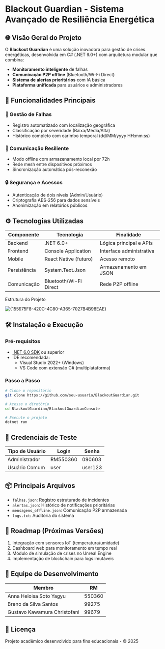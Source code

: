 

# Blackout Guardian - Sistema Avançado de Resiliência Energética

## 🌐 Visão Geral do Projeto
O **Blackout Guardian** é uma solução inovadora para gestão de crises energéticas, desenvolvida em C# (.NET 6.0+) com arquitetura modular que combina:
- **Monitoramento inteligente** de falhas
- **Comunicação P2P offline** (Bluetooth/Wi-Fi Direct)
- **Sistema de alertas prioritários** com IA básica
- **Plataforma unificada** para usuários e administradores

## 🚀 Funcionalidades Principais

### 🔌 Gestão de Falhas
- Registro automatizado com localização geográfica
- Classificação por severidade (Baixa/Média/Alta)
- Histórico completo com carimbo temporal (dd/MM/yyyy HH:mm:ss)

### 📡 Comunicação Resiliente
- Modo offline com armazenamento local por 72h
- Rede mesh entre dispositivos próximos
- Sincronização automática pós-reconexão

### 🔒 Segurança e Acessos
- Autenticação de dois níveis (Admin/Usuário)
- Criptografia AES-256 para dados sensíveis
- Anonimização em relatórios públicos

## ⚙️ Tecnologias Utilizadas
| Componente        | Tecnologia               | Finalidade                     |
|-------------------|--------------------------|--------------------------------|
| Backend           | .NET 6.0+               | Lógica principal e APIs        |
| Frontend          | Console Application      | Interface administrativa       |
| Mobile            | React Native (futuro)    | Acesso remoto                  |
| Persistência      | System.Text.Json         | Armazenamento em JSON          |
| Comunicação       | Bluetooth/Wi-Fi Direct   | Rede P2P offline               |

Estrutura do Projeto

![{155975F8-420C-4C80-A365-7027B4B98EAE}](https://github.com/user-attachments/assets/42a6ed4d-abf9-41a9-91e1-5c8d3fb5fea5)


## 🛠️ Instalação e Execução

### Pré-requisitos
- [.NET 6.0 SDK](https://dotnet.microsoft.com/download) ou superior
- IDE recomendada:
  - Visual Studio 2022+ (Windows)
  - VS Code com extensão C# (multiplataforma)

### Passo a Passo
```bash
# Clone o repositório
git clone https://github.com/seu-usuario/BlackoutGuardian.git

# Acesse o diretório
cd BlackoutGuardian/BlackoutGuardianConsole

# Execute o projeto
dotnet run
```

## 🔐 Credenciais de Teste
| Tipo de Usuário  | Login      | Senha     |
|------------------|------------|-----------|
| Administrador    | RM550360   | 090603    |
| Usuário Comum    | user       | user123   |


## 📦 Principais Arquivos
- `falhas.json`: Registro estruturado de incidentes
- `alertas.json`: Histórico de notificações prioritárias
- `mensagens_offline.json`: Comunicação P2P armazenada
- `logs.txt`: Auditoria do sistema

## 🔮 Roadmap (Próximas Versões)
1. Integração com sensores IoT (temperatura/umidade)
2. Dashboard web para monitoramento em tempo real
3. Módulo de simulação de crises no Unreal Engine
4. Implementação de blockchain para logs imutáveis

## 👥 Equipe de Desenvolvimento
| Membro                      | RM      |
|-----------------------------|---------|
| Anna Heloisa Soto Yagyu     | 550360  |
| Breno da Silva Santos       | 99275   |
| Gustavo Kawamura Christofani| 99679   |

## 📄 Licença
Projeto acadêmico desenvolvido para fins educacionais - © 2025
